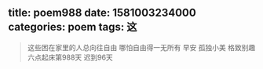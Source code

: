 title: poem988
date: 1581003234000
categories: poem
tags: 这
---
> 这些困在家里的人总向往自由
哪怕自由得一无所有
早安
孤独小美
格致别趣
六点起床第988天 迟到96天